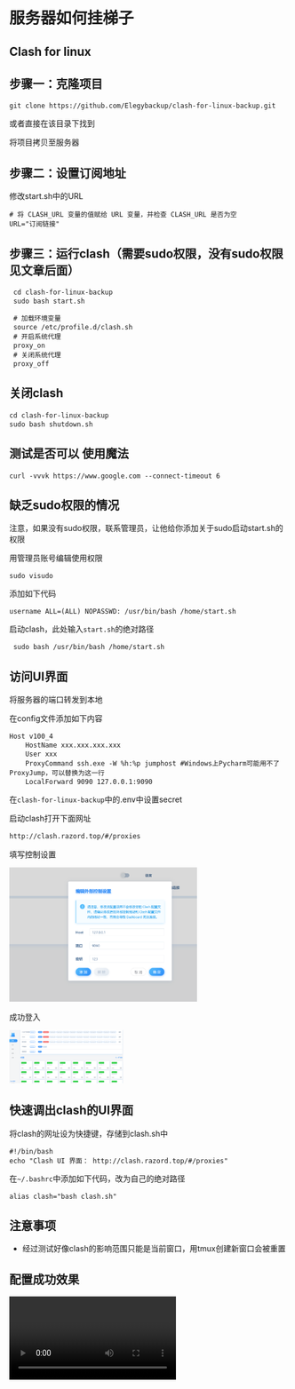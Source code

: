 # 服务器如何挂梯子

## Clash for linux

## 步骤一：克隆项目

```ssh
git clone https://github.com/Elegybackup/clash-for-linux-backup.git
```

或者直接在该目录下找到

将项目拷贝至服务器

## 步骤二：设置订阅地址

修改start.sh中的URL

```shell
# 将 CLASH_URL 变量的值赋给 URL 变量，并检查 CLASH_URL 是否为空
URL="订阅链接"
```

## 步骤三：运行clash（需要sudo权限，没有sudo权限见文章后面）

```shell
 cd clash-for-linux-backup
 sudo bash start.sh
```

```shell
 # 加载环境变量
 source /etc/profile.d/clash.sh
 # 开启系统代理
 proxy_on
 # 关闭系统代理
 proxy_off
```

## 关闭clash

```shell
cd clash-for-linux-backup
sudo bash shutdown.sh
```

## 测试是否可以 使用魔法

```shell
curl -vvvk https://www.google.com --connect-timeout 6
```

## 缺乏sudo权限的情况

注意，如果没有sudo权限，联系管理员，让他给你添加关于sudo启动start.sh的权限

用管理员账号编辑使用权限

```shell
sudo visudo
```

添加如下代码

```shell
username ALL=(ALL) NOPASSWD: /usr/bin/bash /home/start.sh
```

启动clash，此处输入``start.sh``的绝对路径

```shell
 sudo bash /usr/bin/bash /home/start.sh
```

## 访问UI界面

将服务器的端口转发到本地

在config文件添加如下内容

```shell
Host v100_4
	HostName xxx.xxx.xxx.xxx
	User xxx
	ProxyCommand ssh.exe -W %h:%p jumphost #Windows上Pycharm可能用不了ProxyJump，可以替换为这一行
	LocalForward 9090 127.0.0.1:9090
```

在``clash-for-linux-backup``中的.env中设置secret

启动clash打开下面网址

```txt
http://clash.razord.top/#/proxies
```

填写控制设置

<img src="./image/%E6%9C%8D%E5%8A%A1%E5%99%A8%E5%A6%82%E4%BD%95%E6%8C%82%E6%A2%AF%E5%AD%90/image-20231210211829153.png" alt="image-20231210211829153" style="zoom:33%;" />

成功登入

<img src="./image/%E6%9C%8D%E5%8A%A1%E5%99%A8%E5%A6%82%E4%BD%95%E6%8C%82%E6%A2%AF%E5%AD%90/image-20231210211920456.png" alt="image-20231210211920456" style="zoom: 20%;" />

## 快速调出clash的UI界面

将clash的网址设为快捷键，存储到clash.sh中

```shell
#!/bin/bash
echo "Clash UI 界面： http://clash.razord.top/#/proxies"
```

在``~/.bashrc``中添加如下代码，改为自己的绝对路径

```shell
alias clash="bash clash.sh"
```

## 注意事项

- 经过测试好像clash的影响范围只能是当前窗口，用tmux创建新窗口会被重置

## 配置成功效果

<video src="./video/clash配置成功展示.mp4"></video>

